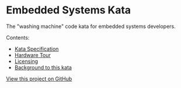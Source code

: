 # Embedded Systems Kata

The "washing machine" code kata for embedded systems developers.

Contents:

- [Kata Specification](background.html)
- [Hardware Tour](hardware.html)
- [Licensing](license.html)
- [Background to this kata](background.html)

[View this project on GitHub](https://github.com/13coders/embedded-systems-kata)
